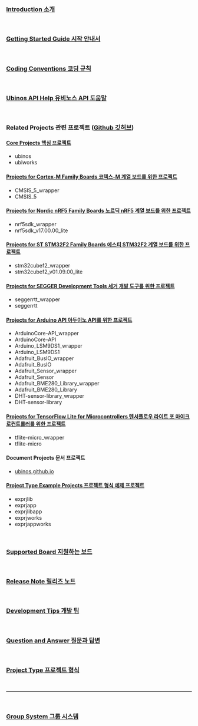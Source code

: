 ### [Introduction 소개](https://sonamu.atlassian.net/wiki/spaces/PUBL/pages/77463585/Introduction?atlOrigin=eyJpIjoiZWI1MDgxYjVjY2Y3NGI5YWIyMGRmNGYxNTJhODY0YTEiLCJwIjoiYyJ9)

<br/>

### [Getting Started Guide 시작 안내서](https://sonamu.atlassian.net/wiki/spaces/PUBL/pages/77561861/Getting+Started+Guide?atlOrigin=eyJpIjoiYjAxZmVlZGVkNjkyNDMzMGJkNzJjYmZkY2I0YTJmMWIiLCJwIjoiYyJ9)

<br/>

### [Coding Conventions 코딩 규칙](https://sonamu.atlassian.net/wiki/spaces/PUBL/pages/78905345/Coding+Conventions?atlOrigin=eyJpIjoiNzA4YjM1ZmYyODAzNGFmYjgyZjY5MjU4YTNiYjU1YjIiLCJwIjoiYyJ9)

<br/>

### [Ubinos API Help 유비노스 API 도움말](api/ubinos/html)

<br/>

### Related Projects 관련 프로젝트 ([Github 깃허브](https://github.com/ubinos))

#### [Core Projects 핵심 프로젝트](https://sonamu.atlassian.net/wiki/spaces/PUBL/pages/90374145/Core+Projects?atlOrigin=eyJpIjoiNjc2M2M5ZGUwOWU4NDg3MWI3NzIzNGNjMDYzZWUwYjAiLCJwIjoiYyJ9)

* ubinos
* ubiworks

#### [Projects for Cortex-M Family Boards 코텍스-M 계열 보드를 위한 프로젝트](https://sonamu.atlassian.net/l/c/HXYw7g8w)

* CMSIS_5_wrapper
* CMSIS_5

#### [Projects for Nordic nRF5 Family Boards 노르딕 nRF5 계열 보드를 위한 프로젝트](https://sonamu.atlassian.net/wiki/spaces/PUBL/pages/89719034/Projects+for+Nordic+nRF5+Family+Boards?atlOrigin=eyJpIjoiOGE5ODFhZmVlYzNlNGJiNWEwMDRjNmJhYzM4ZmY4NzQiLCJwIjoiYyJ9)

* nrf5sdk_wrapper
* nrf5sdk_v17.00.00_lite

#### [Projects for ST STM32F2 Family Boards 에스티 STM32F2 계열 보드를 위한 프로젝트](https://sonamu.atlassian.net/wiki/spaces/PUBL/pages/114032664/Projects+for+ST+STM32F2+Family+Boards?atlOrigin=eyJpIjoiNjg5MGFmMjlkMjZkNDk3NWE3MWFiN2JjMzU1NTg0NjkiLCJwIjoiYyJ9)

* stm32cubef2_wrapper
* stm32cubef2_v01.09.00_lite

#### [Projects for SEGGER Development Tools 세거 개발 도구를 위한 프로젝트](https://sonamu.atlassian.net/l/c/orG7PAha)

* seggerrtt_wrapper
* seggerrtt

#### [Projects for Arduino API 아두이노 API를 위한 프로젝트](https://sonamu.atlassian.net/l/c/nHSWydmb)

* ArduinoCore-API_wrapper
* ArduinoCore-API
* Arduino_LSM9DS1_wrapper
* Arduino_LSM9DS1
* Adafruit_BusIO_wrapper
* Adafruit_BusIO
* Adafruit_Sensor_wrapper
* Adafruit_Sensor
* Adafruit_BME280_Library_wrapper
* Adafruit_BME280_Library
* DHT-sensor-library_wrapper
* DHT-sensor-library

#### [Projects for TensorFlow Lite for Microcontrollers 텐서플로우 라이트 포 마이크로컨트롤러를 위한 프로젝트](https://sonamu.atlassian.net/l/c/308F8d3o)

* tflite-micro_wrapper
* tflite-micro

#### Document Projects 문서 프로젝트

* [ubinos.github.io](https://github.com/ubinos/ubinos.github.io)

#### [Project Type Example Projects 프로젝트 형식 예제 프로젝트](https://sonamu.atlassian.net/wiki/spaces/PUBL/pages/90833097/Project+Type+Example+Projects?atlOrigin=eyJpIjoiMTUyMzBhZGU0MzUzNGI2YzlmY2UyNzRhZTRmMzA3MTQiLCJwIjoiYyJ9)

* exprjlib
* exprjapp
* exprjlibapp
* exprjworks
* exprjappworks

<br/>

### [Supported Board 지원하는 보드](https://sonamu.atlassian.net/wiki/spaces/PUBL/pages/79593912/Supported+Board?atlOrigin=eyJpIjoiZjFiYTIxZWM4OWI0NGUxOGJhNjVkMzYyODA5N2FjMmMiLCJwIjoiYyJ9)

<br/>

### [Release Note 릴리즈 노트](https://sonamu.atlassian.net/wiki/spaces/PUBL/pages/95092761/Release+Note?atlOrigin=eyJpIjoiMTZiYjRmOGY0ZmFiNGJkZWI0NDEyYTQ2OTg0NTllODAiLCJwIjoiYyJ9)

<br/>

### [Development Tips 개발 팁](https://sonamu.atlassian.net/l/c/3H7s1HEp)

<br/>

### [Question and Answer 질문과 답변](https://github.com/ubinos/question_and_answer)

<br/>

### [Project Type 프로젝트 형식](https://sonamu.atlassian.net/wiki/spaces/PUBL/pages/90767425/Project+Type?atlOrigin=eyJpIjoiOWI5ZDk1NTZkMzZhNDI3ZmE4ZmI0ZjViMTBlYjJkMGQiLCJwIjoiYyJ9)

<br/>

---

<br/>

### [Group System 그룹 시스템](https://sonamu.atlassian.net/l/c/Q2zd0Bdg)

<br/>



